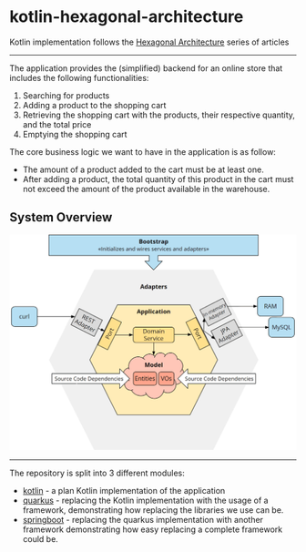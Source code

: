 # kotlin-hexagonal-architecture

Kotlin implementation follows the [Hexagonal Architecture](https://www.happycoders.eu/software-craftsmanship/hexagonal-architecture/)
series of articles

---
The application provides the (simplified) backend for an online store that
includes the following functionalities:

1. Searching for products
2. Adding a product to the shopping cart
3. Retrieving the shopping cart with the products, their respective quantity, and the total price
4. Emptying the shopping cart

The core business logic we want to have in the application is as follow:

- The amount of a product added to the cart must be at least one.
- After adding a product, the total quantity of this product in the cart must
  not exceed the amount of the product available in the warehouse.

## System Overview

![system-overview-diagram](docs/system-overview-diagram.png)

---

The repository is split into 3 different modules:

- [kotlin](./kotlin/README.md) - a plan Kotlin implementation of the application
- [quarkus](./quarkus/README.md) - replacing the Kotlin implementation with the usage of a
  framework, demonstrating how replacing the libraries we use can be.
- [springboot](./springboot/README.md) - replacing the quarkus implementation with another
  framework demonstrating how easy replacing a complete framework could be.
